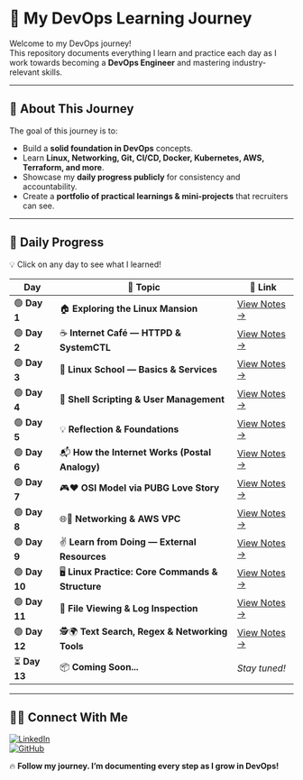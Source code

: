 # 🚀 My DevOps Learning Journey

Welcome to my DevOps journey!  
This repository documents everything I learn and practice each day as I work towards becoming a **DevOps Engineer** and mastering industry-relevant skills.

---

## 📌 About This Journey
The goal of this journey is to:
- Build a **solid foundation in DevOps** concepts.
- Learn **Linux, Networking, Git, CI/CD, Docker, Kubernetes, AWS, Terraform, and more**.
- Showcase my **daily progress publicly** for consistency and accountability.
- Create a **portfolio of practical learnings & mini-projects** that recruiters can see.

---

## 📅 Daily Progress

💡 Click on any day to see what I learned!

| Day | 📖 Topic | 🔗 Link |
|-----|---------|---------|
| 🟢 **Day 1** | 🏠 **Exploring the Linux Mansion** | [View Notes →](Day1_Devops_Journey/README.md) |
| 🟢 **Day 2** | ☕ **Internet Café — HTTPD & SystemCTL** | [View Notes →](Day02-HTTPD-Systemctl/README.md) |
| 🟢 **Day 3** | 🏫 **Linux School — Basics & Services** | [View Notes →](Day03-Linux-Basics/README.md) |
| 🟢 **Day 4** | 🚀 **Shell Scripting & User Management** | [View Notes →](Day04-Shell-User/README.md) |
| 🟢 **Day 5** | 💡 **Reflection & Foundations** | [View Notes →](Day05-Reflection/README.md) |
| 🟢 **Day 6** | 📬 **How the Internet Works (Postal Analogy)** | [View Notes →](Day06-Internet-Works/README.md) |
| 🟢 **Day 7** | 🎮❤️ **OSI Model via PUBG Love Story** | [View Notes →](Day07-OSI-Model/README.md) |
| 🟢 **Day 8** | 🌐🏡 **Networking & AWS VPC** | [View Notes →](Day08-Networking-VPC/README.md) |
| 🟢 **Day 9** | ✌️ **Learn from Doing — External Resources** | [View Notes →](Day09-Learn-From-Doing/README.md) |
| 🟢 **Day 10** | 🖥️ **Linux Practice: Core Commands & Structure** | [View Notes →](Day10-Linux-Core/README.md) |
| 🟢 **Day 11** | 📝 **File Viewing & Log Inspection** | [View Notes →](Day11-Logs-Inspection/README.md) |
| 🟢 **Day 12** | 🕵️🌍 **Text Search, Regex & Networking Tools** | [View Notes →](Day12-Regex-Networking/README.md) |
| ⏳ **Day 13** | 📦 **Coming Soon...** | _Stay tuned!_ |

---

## 🧑‍💻 Connect With Me  

[![LinkedIn](https://img.shields.io/badge/LinkedIn-0A66C2?style=for-the-badge&logo=linkedin&logoColor=white)](https://www.linkedin.com/in/https://www.linkedin.com/in/deep-mhabdi-35b05a294/)  
[![GitHub](https://img.shields.io/badge/GitHub-181717?style=for-the-badge&logo=github&logoColor=white)](https://github.com/https://github.com/deepMhabdi)

🔥 **Follow my journey. I’m documenting every step as I grow in DevOps!**
